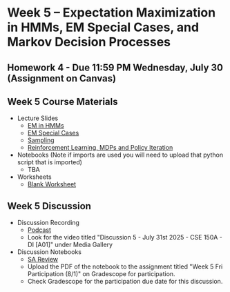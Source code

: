 # Week 5 – Expectation Maximization in HMMs, EM Special Cases, and Markov Decision Processes

## Homework 4 - Due 11:59 PM Wednesday, July 30 (Assignment on Canvas)

## Week 5 Course Materials

- Lecture Slides
  - [EM in HMMs](https://drive.google.com/file/d/1QWzx_aBaYUe9v3A5iyVfJ0SAuGYolHcF/view?usp=sharing)
  - [EM Special Cases](https://drive.google.com/file/d/1x18FWhS8fjentuebv7ZOi9PPYL27e1-5/view?usp=sharing)
  - [Sampling](https://drive.google.com/file/d/1Ee4hKuzo3hFtXlKxkAp_pAm9QNrI6qVQ/view?usp=sharing)
  - [Reinforcement Learning, MDPs and Policy Iteration](https://drive.google.com/file/d/1vBhK6xkIymBbzAfedGC01p9WyiDdDmyD/view?usp=sharing)
- Notebooks (Note if imports are used you will need to upload that python script that is imported)
  - TBA
- Worksheets
  - [Blank Worksheet](https://drive.google.com/file/d/1on4yX50nhL2lD7cg5OxilE343GEEJR6J/view?usp=sharing)
## Week 5 Discussion
- Discussion Recording
  - [Podcast](https://canvas.ucsd.edu/courses/66995/external_tools/5826)
  - Look for the video titled "Discussion 5 - July 31st 2025 - CSE 150A - DI [A01]" under Media Gallery
- Discussion Notebooks
  - [SA Review](https://colab.research.google.com/drive/16Lfo3h_mGx9EMrhD5n-Pofnl9vS9a5ER?usp=sharing)
  - Upload the PDF of the notebook to the assignment titled "Week 5 Fri Participation (8/1)" on Gradescope for participation.
  - Check Gradescope for the participation due date for this discussion.
